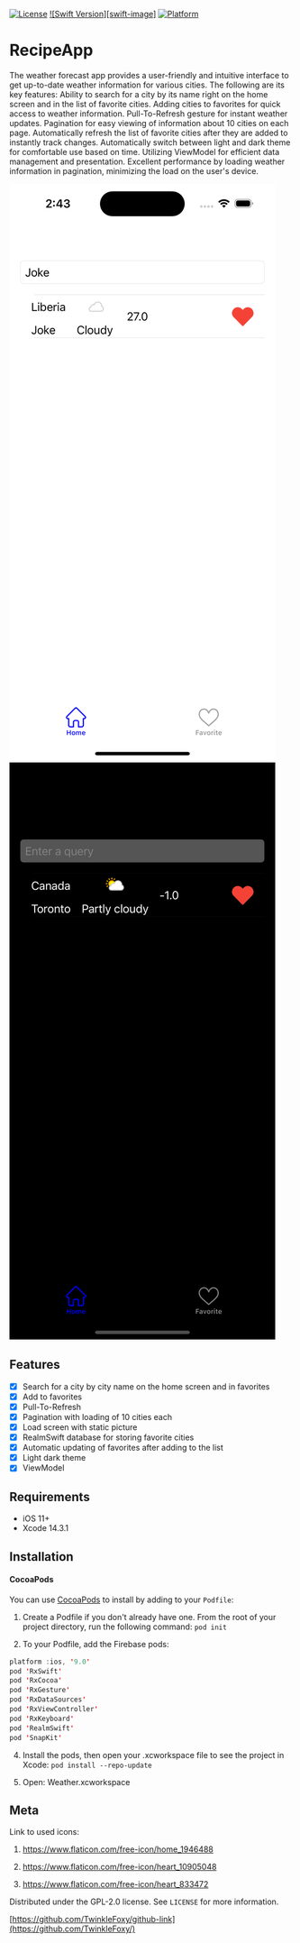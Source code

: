 
[![License][license-image]][license-url]
[![Swift Version][swift-image]][swift-url]
[![Platform](https://img.shields.io/cocoapods/p/LFAlertController.svg?style=flat)](https://www.apple.com)

# RecipeApp

The weather forecast app provides a user-friendly and intuitive interface to get up-to-date weather information for various cities. The following are its key features:
Ability to search for a city by its name right on the home screen and in the list of favorite cities.
Adding cities to favorites for quick access to weather information.
Pull-To-Refresh gesture for instant weather updates.
Pagination for easy viewing of information about 10 cities on each page.
Automatically refresh the list of favorite cities after they are added to instantly track changes.
Automatically switch between light and dark theme for comfortable use based on time.
Utilizing ViewModel for efficient data management and presentation.
Excellent performance by loading weather information in pagination, minimizing the load on the user's device.

![MainLight][screenshot1-url]
![MainDark][screenshot2-url]

## Features

- [x] Search for a city by city name on the home screen and in favorites
- [x] Add to favorites
- [x] Pull-To-Refresh
- [x] Pagination with loading of 10 cities each
- [x] Load screen with static picture
- [x] RealmSwift database for storing favorite cities
- [x] Automatic updating of favorites after adding to the list
- [x] Light dark theme
- [x] ViewModel

## Requirements

- iOS 11+
- Xcode 14.3.1

## Installation

#### CocoaPods
You can use [CocoaPods](http://cocoapods.org/) to install by adding to your `Podfile`:

1. Create a Podfile if you don't already have one. From the root of your project directory, run the following command: `pod init`

2. To your Podfile, add the Firebase pods:

```swift
platform :ios, '9.0'
pod 'RxSwift'
pod 'RxCocoa'
pod 'RxGesture'
pod 'RxDataSources'
pod 'RxViewController'
pod 'RxKeyboard'
pod 'RealmSwift'
pod 'SnapKit'
```

4. Install the pods, then open your .xcworkspace file to see the project in Xcode: `pod install --repo-update`

5. Open: Weather.xcworkspace

## Meta

Link to used icons: 

1. https://www.flaticon.com/free-icon/home_1946488

2. https://www.flaticon.com/free-icon/heart_10905048

3. https://www.flaticon.com/free-icon/heart_833472


Distributed under the GPL-2.0 license. See ``LICENSE`` for more information.

[https://github.com/TwinkleFoxy/github-link](https://github.com/TwinkleFoxy/)

[swift-url]: https://swift.org/
[license-url]: https://github.com/TwinkleFoxy/Weather/blob/main/LICENSE
[license-image]: https://img.shields.io/github/license/TwinkleFoxy/Weather?color=brightgreen
[license-url]: https://github.com/TwinkleFoxy/Weather/blob/main/LICENSE
[screenshot1-url]: https://github.com/TwinkleFoxy/Weather/blob/main/Screenshots/MainLight.png
[screenshot2-url]: https://github.com/TwinkleFoxy/Weather/blob/main/Screenshots/MainDark.png

